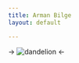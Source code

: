 ```yaml
---
title: Arman Bilge
layout: default

---
```


-> ![dandelion](http://media.armanbilge.com/dandelion.jpg) <-
